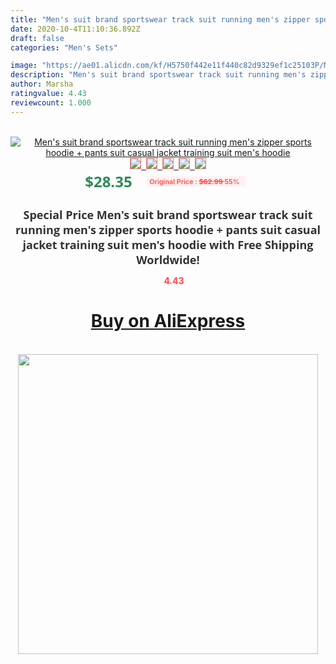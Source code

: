 ```yaml
---
title: "Men's suit brand sportswear track suit running men's zipper sports hoodie + pants suit casual jacket training suit men's hoodie"
date: 2020-10-4T11:10:36.892Z
draft: false
categories: "Men's Sets"

image: "https://ae01.alicdn.com/kf/H5750f442e11f440c82d9329ef1c25103P/Men-s-suit-brand-sportswear-track-suit-running-men-s-zipper-sports-hoodie-pants-suit-casual.jpg"
description: "Men's suit brand sportswear track suit running men's zipper sports hoodie + pants suit casual jacket training suit men's hoodie"
author: Marsha
ratingvalue: 4.43
reviewcount: 1.000
---
```

<br>
<div style="text-align: center;">
<a href="https://s.click.aliexpress.com/e/_ALQRYv" target="_blank" rel="nofollow noopener noreferrer"><img alt="Men's suit brand sportswear track suit running men's zipper sports hoodie + pants suit casual jacket training suit men's hoodie" class="magnifier-image" src="https://ae01.alicdn.com/kf/H5750f442e11f440c82d9329ef1c25103P/Men-s-suit-brand-sportswear-track-suit-running-men-s-zipper-sports-hoodie-pants-suit-casual.jpg_640x640.jpg">
<br>
<img style="border:1px solid salmon" src="https://ae01.alicdn.com/kf/H5750f442e11f440c82d9329ef1c25103P/Men-s-suit-brand-sportswear-track-suit-running-men-s-zipper-sports-hoodie-pants-suit-casual.jpg_120x120.jpg">&nbsp;&nbsp;<img style="border:1px solid salmon" src="https://ae01.alicdn.com/kf/H65a67ccf98c94518a0ad89c28681b1d4C/Men-s-suit-brand-sportswear-track-suit-running-men-s-zipper-sports-hoodie-pants-suit-casual.jpg_120x120.jpg">&nbsp;&nbsp;<img style="border:1px solid salmon" src="https://ae01.alicdn.com/kf/Hafb1d7c2491b487f898facf2f232e7ffN/Men-s-suit-brand-sportswear-track-suit-running-men-s-zipper-sports-hoodie-pants-suit-casual.jpg_120x120.jpg">&nbsp;&nbsp;<img style="border:1px solid salmon" src="https://ae01.alicdn.com/kf/H9cba0c2bd0d54fed9899d98c510b6d9fM/Men-s-suit-brand-sportswear-track-suit-running-men-s-zipper-sports-hoodie-pants-suit-casual.jpg_120x120.jpg">&nbsp;&nbsp;<img style="border:1px solid salmon" src="https://ae01.alicdn.com/kf/H8febf4ca7a8945318ec444b330f53470y/Men-s-suit-brand-sportswear-track-suit-running-men-s-zipper-sports-hoodie-pants-suit-casual.jpg_120x120.jpg"></a></div><br0>
<div style="text-align: center;"><span style="background-color: white; border: 0px; box-sizing: border-box; color: seagreen; display: inline-block; font-family: &quot;open sans&quot; , &quot;arial&quot; , &quot;helvetica&quot; , sans-serif , &quot;heiti&quot;; font-size: 24px; font-stretch: inherit; font-weight: 700; line-height: inherit; margin: 0px 10px 0px 0px; padding: 0px; vertical-align: middle;">$28.35 </span>
<span style="background: rgb(255 , 241 , 241); border-radius: 3px; border: 0px; box-sizing: border-box; color: #ff4747; display: inline-block; font-family: inherit; font-size: 12px; font-stretch: inherit; font-style: inherit; font-variant: inherit; font-weight: 600; line-height: inherit; margin: 0px; padding: 2px 5px; transform: scale(0.9); vertical-align: middle;">Original Price : <b style="text-decoration: line-through;">$62.99 </b> 55%&nbsp;&nbsp;</span></div>
<h1 style="color: #333333; display: inline-block; font-family: &quot;open sans&quot; , &quot;arial&quot; , &quot;helvetica&quot; , sans-serif , &quot;heiti&quot;; font-size: 18px; font-stretch: inherit; font-weight: 700; text-align: center;">Special Price Men's suit brand sportswear track suit running men's zipper sports hoodie + pants suit casual jacket training suit men's hoodie with Free Shipping Worldwide!</h1>
<div style="color: #ff4747; text-align: center;">
<img src="https://4.bp.blogspot.com/-M0ZcTcb-5uY/XleCXlxnR4I/AAAAAAAAAEc/OrjgMkXV1oMQFaCRZj5HQwOCBcu3w1FegCPcBGAYYCw/s1600/star.png" style="height: 15px;">&nbsp;<b>4.43</b></div>
<div class="button_cont" align="center"><a class="buynow_a" href="https://s.click.aliexpress.com/e/_ALQRYv" target="_blank" rel="nofollow noopener noreferrer"><H1>Buy on AliExpress</H1></a></div><br>
<div class="separator" style="clear: both; text-align: center;">
<img src="https://lh3.googleusercontent.com/-pTy5HemUv9M/XlePHvY0dAI/AAAAAAAAAE4/0nX5iRUoIWY8eMW9Dpxeirr157OZliDIgCLcBGAsYHQ/s1600/badge.gif" width="480">
</div>
